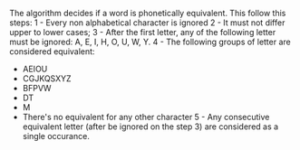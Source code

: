 The algorithm decides if a word is phonetically equivalent.
This follow this steps:
1 - Every non alphabetical character is ignored
2 - It must not differ upper to lower cases;
3 - After the first letter, any of the following letter must be ignored: A, E, I, H, O, U, W, Y.
4 - The following groups of letter are considered equivalent:
  - AEIOU
  - CGJKQSXYZ
  - BFPVW
  - DT
  - M
  - There's no equivalent for any other character
5 - Any consecutive equivalent letter (after be ignored on the step 3) are considered as a single occurance.

